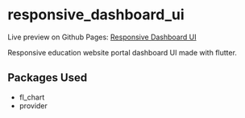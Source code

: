 # responsive_dashboard_ui

Live preview on Github Pages: [Responsive Dashboard UI](https://killswitch412.github.io/responsive-dashboard-ui-flutter-preview/)

Responsive education website portal dashboard UI made with flutter.

## Packages Used

- fl_chart
- provider